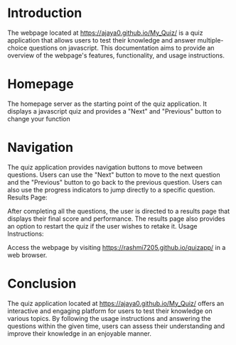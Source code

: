 # Introduction
The webpage located at https://ajaya0.github.io/My_Quiz/ is a quiz application that allows users to test their knowledge and answer multiple-choice questions on javascript. This documentation aims to provide an overview of the webpage's features, functionality, and usage instructions.
# Homepage
The homepage server as the starting point of the quiz application. It displays a javascript  quiz and provides a "Next" and "Previous" button to change your function 
# Navigation
The quiz application provides navigation buttons to move between questions. Users can use the "Next" button to move to the next question and the "Previous" button to go back to the previous question. Users can also use the progress indicators to jump directly to a specific question. Results Page:

After completing all the questions, the user is directed to a results page that displays their final score and performance. The results page also provides an option to restart the quiz if the user wishes to retake it. Usage Instructions:

Access the webpage by visiting https://rashmi7205.github.io/quizapp/ in a web browser.
# Conclusion
The quiz application located at https://ajaya0.github.io/My_Quiz/ offers an interactive and engaging platform for users to test their knowledge on various topics. By following the usage instructions and answering the questions within the given time, users can assess their understanding and improve their knowledge in an enjoyable manner.
